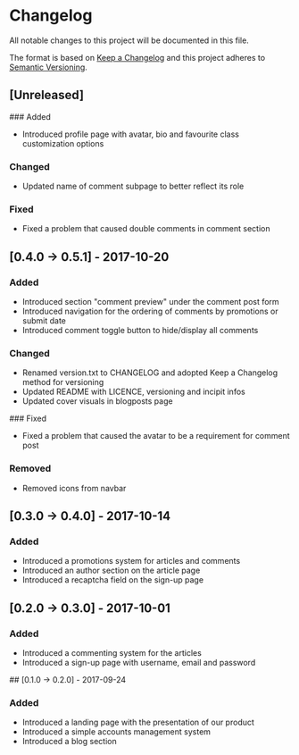 # Changelog

All notable changes to this project will be documented in this file.

The format is based on [Keep a Changelog](http://keepachangelog.com/en/1.0.0/)
and this project adheres to [Semantic Versioning](http://semver.org/spec/v2.0.0.html).


## [Unreleased]

### Added
- Introduced profile page with avatar, bio and favourite class customization options

### Changed
- Updated name of comment subpage to better reflect its role

### Fixed
- Fixed a problem that caused double comments in comment section


## [0.4.0 → 0.5.1] - 2017-10-20

### Added
- Introduced section "comment preview" under the comment post form
- Introduced navigation for the ordering of comments by promotions or submit date
- Introduced comment toggle button to hide/display all comments

### Changed
- Renamed version.txt to CHANGELOG and adopted Keep a Changelog method for versioning
- Updated README with LICENCE, versioning and incipit infos
- Updated cover visuals in blogposts page

### Fixed
- Fixed a problem that caused the avatar to be a requirement for comment post

### Removed
- Removed icons from navbar


## [0.3.0 → 0.4.0] - 2017-10-14

### Added
- Introduced a promotions system for articles and comments
- Introduced an author section on the article page
- Introduced a recaptcha field on the sign-up page


## [0.2.0 → 0.3.0] - 2017-10-01

### Added
- Introduced a commenting system for the articles
- Introduced a sign-up page with username, email and password 


## [0.1.0 → 0.2.0] - 2017-09-24

### Added
- Introduced a landing page with the presentation of our product
- Introduced a simple accounts management system
- Introduced a blog section